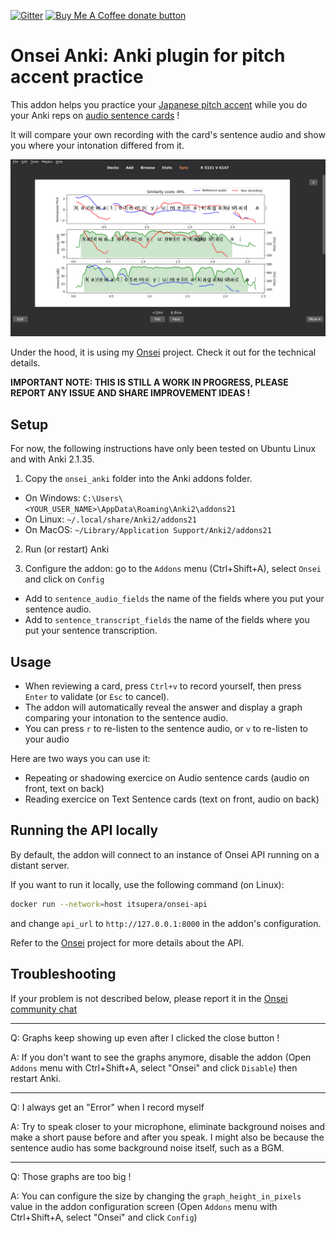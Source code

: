 [![Gitter](https://badges.gitter.im/itsupera-onsei/community.svg)](https://gitter.im/itsupera-onsei/community?utm_source=badge&utm_medium=badge&utm_campaign=pr-badge)
<span class="badge-buymeacoffee">
<a href="https://www.buymeacoffee.com/itsupera" title="Donate to this project using Buy Me A Coffee"><img src="https://img.shields.io/badge/buy%20me%20a%20coffee-donate-yellow.svg" alt="Buy Me A Coffee donate button" /></a>
</span>

Onsei Anki: Anki plugin for pitch accent practice
==================================================

This addon helps you practice your [Japanese pitch accent](https://www.kanshudo.com/howto/pitch)
while you do your Anki reps on [audio sentence cards](https://www.youtube.com/watch?v=zMBXwo9SJbQ) !

It will compare your own recording with the card's sentence audio and show you where your intonation differed from it.

![Screenshot](screenshot.png)

Under the hood, it is using my [Onsei](https://github.com/itsupera/onsei) project.
Check it out for the technical details.

**IMPORTANT NOTE: THIS IS STILL A WORK IN PROGRESS, PLEASE REPORT ANY ISSUE AND SHARE IMPROVEMENT IDEAS !**

Setup
------

For now, the following instructions have only been tested on Ubuntu Linux and with Anki 2.1.35.

1) Copy the `onsei_anki` folder into the Anki addons folder.

- On Windows: `C:\Users\<YOUR_USER_NAME>\AppData\Roaming\Anki2\addons21`
- On Linux: `~/.local/share/Anki2/addons21`
- On MacOS: `~/Library/Application Support/Anki2/addons21`

2) Run (or restart) Anki

3) Configure the addon: go to the `Addons` menu (Ctrl+Shift+A), select `Onsei` and click on `Config`

- Add to `sentence_audio_fields` the name of the fields where you put your sentence audio.
- Add to `sentence_transcript_fields` the name of the fields where you put your sentence transcription.

Usage
------

- When reviewing a card, press `Ctrl+v` to record yourself, then press `Enter` to validate (or `Esc` to cancel).
- The addon will automatically reveal the answer and display a graph comparing your intonation to the sentence audio.
- You can press `r` to re-listen to the sentence audio, or `v` to re-listen to your audio

Here are two ways you can use it:

- Repeating or shadowing exercice on Audio sentence cards (audio on front, text on back)
- Reading exercice on Text Sentence cards (text on front, audio on back)

Running the API locally
------------------------

By default, the addon will connect to an instance of Onsei API running on a distant server.

If you want to run it locally, use the following command (on Linux):

```bash
docker run --network=host itsupera/onsei-api
```

and change `api_url` to `http://127.0.0.1:8000` in the addon's configuration.

Refer to the [Onsei](https://github.com/itsupera/onsei) project for more details about the API.

Troubleshooting
----------------

If your problem is not described below,
please report it in the
[Onsei community chat](https://gitter.im/itsupera-onsei/community?utm_source=badge&utm_medium=badge&utm_campaign=pr-badge)

---
Q: Graphs keep showing up even after I clicked the close button !

A: If you don't want to see the graphs anymore,
disable the addon (Open `Addons` menu with Ctrl+Shift+A, select "Onsei"
and click `Disable`) then restart Anki.

---

Q: I always get an "Error" when I record myself

A: Try to speak closer to your microphone, eliminate background noises and
make a short pause before and after you speak. I might also be because
the sentence audio has some background noise itself, such as a BGM.

---

Q: Those graphs are too big !

A: You can configure the size by changing the `graph_height_in_pixels` value
in the addon configuration screen (Open `Addons` menu with Ctrl+Shift+A,
select "Onsei" and click `Config`)
